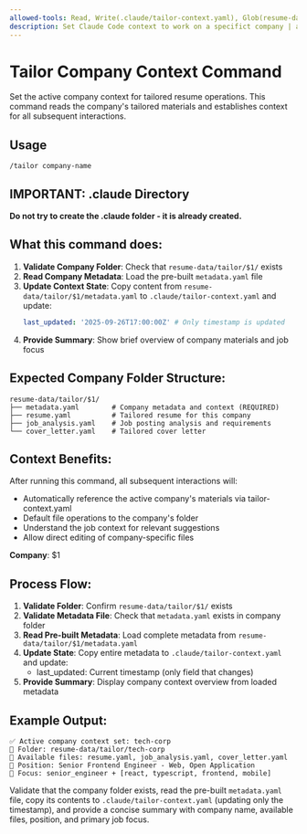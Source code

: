 ```yaml
---
allowed-tools: Read, Write(.claude/tailor-context.yaml), Glob(resume-data/tailor/**)
description: Set Claude Code context to work on a specifict company | argument-hint: company-name
---
```


# Tailor Company Context Command

Set the active company context for tailored resume operations. This command reads the company's tailored materials and establishes context for all subsequent interactions.

## Usage

```
/tailor company-name
```

## IMPORTANT: .claude Directory

**Do not try to create the .claude folder - it is already created.**

## What this command does:

1. **Validate Company Folder**: Check that `resume-data/tailor/$1/` exists
2. **Read Company Metadata**: Load the pre-built `metadata.yaml` file
3. **Update Context State**: Copy content from `resume-data/tailor/$1/metadata.yaml` to `.claude/tailor-context.yaml` and update:
   ```yaml
   last_updated: '2025-09-26T17:00:00Z' # Only timestamp is updated
   ```
4. **Provide Summary**: Show brief overview of company materials and job focus

## Expected Company Folder Structure:

```
resume-data/tailor/$1/
├── metadata.yaml        # Company metadata and context (REQUIRED)
├── resume.yaml          # Tailored resume for this company
├── job_analysis.yaml    # Job posting analysis and requirements
└── cover_letter.yaml    # Tailored cover letter
```

## Context Benefits:

After running this command, all subsequent interactions will:

- Automatically reference the active company's materials via tailor-context.yaml
- Default file operations to the company's folder
- Understand the job context for relevant suggestions
- Allow direct editing of company-specific files

**Company**: $1

## Process Flow:

1. **Validate Folder**: Confirm `resume-data/tailor/$1/` exists
2. **Validate Metadata File**: Check that `metadata.yaml` exists in company folder
3. **Read Pre-built Metadata**: Load complete metadata from `resume-data/tailor/$1/metadata.yaml`
4. **Update State**: Copy entire metadata to `.claude/tailor-context.yaml` and update:
   - last_updated: Current timestamp (only field that changes)
5. **Provide Summary**: Display company context overview from loaded metadata

## Example Output:

```
✅ Active company context set: tech-corp
📁 Folder: resume-data/tailor/tech-corp
📄 Available files: resume.yaml, job_analysis.yaml, cover_letter.yaml
🎯 Position: Senior Frontend Engineer - Web, Open Application
🔧 Focus: senior_engineer + [react, typescript, frontend, mobile]
```

Validate that the company folder exists, read the pre-built `metadata.yaml` file, copy its contents to `.claude/tailor-context.yaml` (updating only the timestamp), and provide a concise summary with company name, available files, position, and primary job focus.
